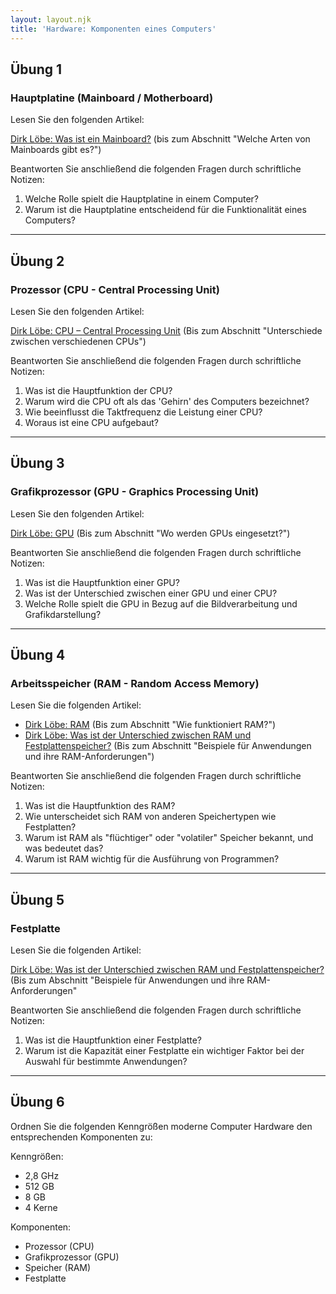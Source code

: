 ```yaml
---
layout: layout.njk
title: 'Hardware: Komponenten eines Computers'
---
```


## Übung 1

### Hauptplatine (Mainboard / Motherboard)

Lesen Sie den folgenden Artikel:

[Dirk Löbe: Was ist ein Mainboard?](https://www.dirks-computerecke.de/hardware/was-ist-ein-mainboard.htm) (bis zum Abschnitt "Welche Arten von Mainboards gibt es?")

Beantworten Sie anschließend die folgenden Fragen durch schriftliche Notizen:

1. Welche Rolle spielt die Hauptplatine in einem Computer?
2. Warum ist die Hauptplatine entscheidend für die Funktionalität eines Computers?

---

## Übung 2

### Prozessor (CPU - Central Processing Unit)

Lesen Sie den folgenden Artikel:

[Dirk Löbe: CPU – Central Processing Unit](https://www.dirks-computerecke.de/hardware/cpu-central-processing-unit.htm) (Bis zum Abschnitt "Unterschiede zwischen verschiedenen CPUs")

Beantworten Sie anschließend die folgenden Fragen durch schriftliche Notizen:

1. Was ist die Hauptfunktion der CPU?
2. Warum wird die CPU oft als das 'Gehirn' des Computers bezeichnet?
3. Wie beeinflusst die Taktfrequenz die Leistung einer CPU?
4. Woraus ist eine CPU aufgebaut?

---

## Übung 3

### Grafikprozessor (GPU - Graphics Processing Unit)

Lesen Sie den folgenden Artikel:

[Dirk Löbe: GPU](https://www.dirks-computerecke.de/hardware/gpu.htm) (Bis zum Abschnitt "Wo werden GPUs eingesetzt?")

Beantworten Sie anschließend die folgenden Fragen durch schriftliche Notizen:

1. Was ist die Hauptfunktion einer GPU?
2. Was ist der Unterschied zwischen einer GPU und einer CPU?
3. Welche Rolle spielt die GPU in Bezug auf die Bildverarbeitung und Grafikdarstellung?

---

## Übung 4

### Arbeitsspeicher (RAM - Random Access Memory)

Lesen Sie die folgenden Artikel:

- [Dirk Löbe: RAM](https://www.dirks-computerecke.de/hardware/ram-random-access-memory.htm) (Bis zum Abschnitt "Wie funktioniert RAM?")
- [Dirk Löbe: Was ist der Unterschied zwischen RAM und Festplattenspeicher?](https://www.dirks-computerecke.de/hardware/unterschied-ram-festplattenspeicher.htm) (Bis zum Abschnitt "Beispiele für Anwendungen und ihre RAM-Anforderungen")

Beantworten Sie anschließend die folgenden Fragen durch schriftliche Notizen:

1. Was ist die Hauptfunktion des RAM?
2. Wie unterscheidet sich RAM von anderen Speichertypen wie Festplatten?
3. Warum ist RAM als "flüchtiger" oder "volatiler" Speicher bekannt, und was bedeutet das?
4. Warum ist RAM wichtig für die Ausführung von Programmen?

---

## Übung 5

### Festplatte

Lesen Sie die folgenden Artikel:

[Dirk Löbe: Was ist der Unterschied zwischen RAM und Festplattenspeicher?](https://www.dirks-computerecke.de/hardware/unterschied-ram-festplattenspeicher.htm) (Bis zum Abschnitt "Beispiele für Anwendungen und ihre RAM-Anforderungen"

Beantworten Sie anschließend die folgenden Fragen durch schriftliche Notizen:

1. Was ist die Hauptfunktion einer Festplatte?
2. Warum ist die Kapazität einer Festplatte ein wichtiger Faktor bei der Auswahl für bestimmte Anwendungen?

---

## Übung 6

Ordnen Sie die folgenden Kenngrößen moderne Computer Hardware den entsprechenden Komponenten zu:

Kenngrößen:

- 2,8 GHz
- 512 GB
- 8 GB
- 4 Kerne

Komponenten:

- Prozessor (CPU)
- Grafikprozessor (GPU)
- Speicher (RAM)
- Festplatte
